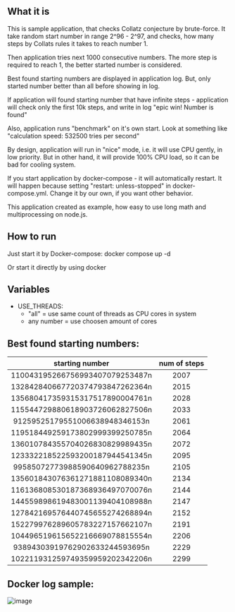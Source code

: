 ## What it is
This is sample application, that checks Collatz conjecture by brute-force. It take random start number in range 2^96 - 2^97, and checks, how many steps by Collats rules it takes to reach number 1.

Then application tries next 1000 consecutive numbers. The more step is required to reach 1, the better started number is considered.

Best found starting numbers are displayed in application log. But, only started number better than all before showing in log.

If application will found starting number that have infinite steps - application will check only the first 10k steps, and write in log "epic win! Number is found"

Also, application runs "benchmark" on it's own start. Look at something like "calculation speed: 532500 tries per second"

By design, application will run in "nice" mode, i.e. it will use CPU gently, in low priority. But in other hand, it will provide 100% CPU load, so it can be bad for cooling system.

If you start application by docker-compose - it will automatically restart. It will happen because setting "restart: unless-stopped" in docker-compose.yml. Change it by our own, if you want other behavior.

This application created as example, how easy to use long math and multiprocessing on node.js.

## How to run
Just start it by Docker-compose:
docker compose up -d

Or start it directly by using docker

## Variables
* USE_THREADS:
  * "all" = use same count of threads as CPU cores in system
  * any number = use choosen amount of cores

## Best found starting numbers:

| starting number | num of steps |
| :---: | :---: |
| 110043195266756993407079253487n | 2007 |
| 132842840667720374793847262364n | 2015 |
| 135680417359315317517890004761n | 2028 |
| 115544729880618903726062827506n | 2033 |
| 91259525179551006638948346153n | 2061 |
| 119518449259173802999399250785n | 2064 |
| 136010784355704026830829989435n | 2072 |
| 123332218522593200187944541345n | 2095 |
|  99585072773988590640962788235n | 2105 |
| 135601843076361271881108089340n | 2134 |
| 116136808530187368936497070076n | 2144 |
| 144559898619483001139404108988n | 2147 |
| 127842169576440745655274268894n | 2152 |
| 152279976289605783227157662107n | 2191 |
| 104496519615652216669078815554n | 2206 |
|  93894303919762902633244593695n | 2229 |
| 102211931259749359959202342206n | 2299 |

## Docker log sample:
![image](https://github.com/user-attachments/assets/1ab901d8-8a1c-4cd6-a42f-a64d8d0545d2)


